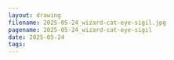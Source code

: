```yaml
---
layout: drawing
filename: 2025-05-24_wizard-cat-eye-sigil.jpg
pagename: 2025-05-24_wizard-cat-eye-sigil
date: 2025-05-24
tags:
---
```

